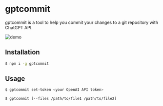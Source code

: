 # gptcommit

gptcommit is a tool to help you commit your changes to a git repository with ChatGPT API.

![demo](https://res.cloudinary.com/mgilangjanuar/image/upload/v1677890519/ezgif.com-video-to-gif_qmvjan.gif)

## Installation

```bash
$ npm i -g gptcommit
```

## Usage

```bash
$ gptcommit set-token <your OpenAI API token>
```

```bash
$ gptcommit [--files /path/to/file1 /path/to/file2]
```
